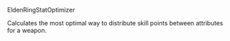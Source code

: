 EldenRingStatOptimizer

Calculates the most optimal way to distribute skill points between attributes for a weapon.